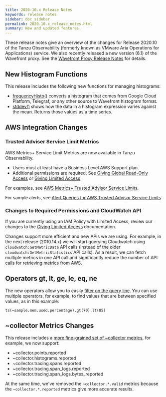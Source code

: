 ```yaml
---
title: 2020-10.x Release Notes
keywords: release notes
sidebar: doc_sidebar
permalink: 2020.10.x_release_notes.html
summary: New and updated features.
---
```


These release notes give an overview of the changes for Release 2020.10 of the Tanzu Observability (formerly known as VMware Aria Operations for Applications) service. We also recently released a new version (6.1) of the Wavefront proxy. See the [Wavefront Proxy Release Notes](proxies_versions.html) for details.

## New Histogram Functions

This release includes the following new functions for managing histograms:

* [frequencyHisto()](ts_frequencyHisto.html) converts a histogram that comes from Google Cloud Platform, Telegraf, or any other source to Wavefront histogram format.
* [stddev()](hs_stddev.html) shows how the data in a histogram expression varies against the mean. Returns those values as a time series.

## AWS Integration Changes

### Trusted Adviser Service Limit Metrics
AWS Metrics+ Service Limit Metrics are now available in Tanzu Observability.
  - Users must at least have a Business Level AWS Support plan.
  - Additional permissions are required. See [Giving Global Read-Only Access](integrations_aws_overview.html#giving-access-to-your-aws-account) or [Giving Limited Access](integrations_aws_overview.html)

For examples, see [AWS Metrics+ Trusted Advisor Service Limits](integrations_aws_metrics.html#aws-metrics-trusted-advisor-service-limits).

For sample alerts, see [Alert Queries for AWS Trusted Advisor Service Limits](aws_trusted_advisor_alerts.html)

### Changes to Required Permissions and CloudWatch API

If you are currently using an IAM Policy with Limited Access, review our changes to the [Giving Limited Access](integrations_aws_overview.html#giving-limited-access) documentation.

Changes support more efficient and new APIs we are using. For example, in the next release (2010.14.x) we will start querying Cloudwatch using `cloudwatch:GetMetricData` API calls (instead of the older `cloudwatch:GetMetricStatistics` API calls). As a result, we can fetch multiple metrics in one API call and significantly reduce the number of API calls for retrieving metrics from AWS.

 
## Operators gt, lt, ge, le, eq, ne

The new operators allow you to easily [filter on the query line](query_language_recipes.html#compare-with-operators-lt-gt-le-ge-eq-ne). You can use multiple operators, for example, to find values that are between specified values, as in this example:

```
ts(~sample.mem.used.percentage).gt(70).lt(85)
```

## ~collector Metrics Changes

This release includes a [more fine-grained set of ~collector metrics](wavefront-internal-metrics.html), for example, we now support:

* ~collector.points.reported
* ~collector.histograms.reported
* ~collector.tracing.spans.reported
* ~collector.tracing.span_logs.reported
* ~collector.tracing.span_logs.bytes_reported

At the same time, we've removed the `~collector.*.valid` metrics because the `~collector.*.reported` metrics give more accurate results.
